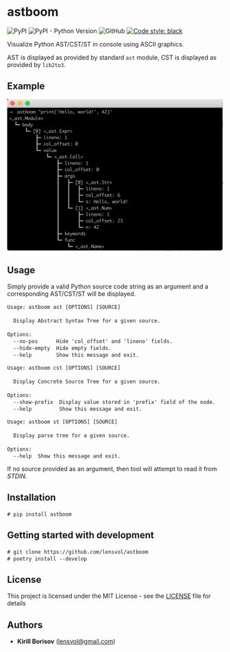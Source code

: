 # astboom
![PyPI](https://img.shields.io/pypi/v/astboom) 
![PyPI - Python Version](https://img.shields.io/pypi/pyversions/astboom)
![GitHub](https://img.shields.io/github/license/lensvol/astboom)
[![Code style: black](https://img.shields.io/badge/code%20style-black-000000.svg)](https://github.com/psf/black)

Visualize Python AST/CST/ST in console using ASCII graphics.

AST is displayed as provided by standard `ast` module, CST is displayed as provided by `lib2to3`.

## Example

![Example usage](https://raw.githubusercontent.com/lensvol/astboom/master/docs/example.png)

## Usage

Simply provide a valid Python source code string as an argument
and a corresponding AST/CST/ST will be displayed.

```
Usage: astboom ast [OPTIONS] [SOURCE]

  Display Abstract Syntax Tree for a given source.

Options:
  --no-pos      Hide 'col_offset' and 'lineno' fields.
  --hide-empty  Hide empty fields.
  --help        Show this message and exit.
```

```
Usage: astboom cst [OPTIONS] [SOURCE]

  Display Concrete Source Tree for a given source.

Options:
  --show-prefix  Display value stored in 'prefix' field of the node.
  --help         Show this message and exit.
```

```
Usage: astboom st [OPTIONS] [SOURCE]

  Display parse tree for a given source.

Options:
  --help  Show this message and exit.
```

If no source provided as an argument, then tool will attempt to read it
from *STDIN*.

## Installation

```shell script
# pip install astboom
```

## Getting started with development

```shell script
# git clone https://github.com/lensvol/astboom
# poetry install --develop
```

## License

This project is licensed under the MIT License - see the [LICENSE](LICENSE) file for details

## Authors

* **Kirill Borisov** ([lensvol@gmail.com](mailto:lensvol@gmail.com))
